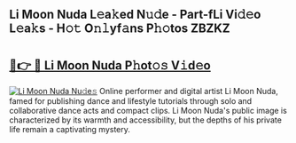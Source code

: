 ## Li Moon Nuda L𝚎a𝚔ed N𝚞𝚍e - Part-fLi Vi𝚍𝚎o L𝚎a𝚔s - H𝚘𝚝 O𝚗𝚕yf𝚊ns P𝚑𝚘tos ZBZKZ

# <h2><a href="http://kfefkkn.oniu.top/?m=Li+Moon+Nuda">🔗👉 🔴 Li Moon Nuda P𝚑ot𝚘𝚜 V𝚒d𝚎o</a></h2>

[![Li Moon Nuda Nu𝚍e𝚜](https://i.imgur.com/0qMVB7G.gif)](http://kfefkkn.oniu.top/?m=Li+Moon+Nuda)
Online performer and digital artist Li Moon Nuda, famed for publishing dance and lifestyle tutorials through solo and collaborative dance acts and compact clips. Li Moon Nuda's public image is characterized by its warmth and accessibility, but the depths of his private life remain a captivating mystery.  
